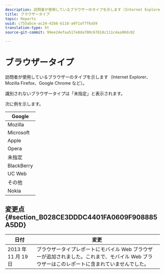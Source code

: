 ```yaml
---
description: 訪問者が使用しているブラウザーのタイプを示します（Internet Explorer、Mozilla Firefox、Google Chrome など）。
title: ブラウザータイプ
topic: Reports
uuid: c755abce-ac24-42b6-b118-a971af7f6a59
translation-type: ht
source-git-commit: 99ee24efaa517e8da700c67818c111c4aa90dc02

---
```



# ブラウザータイプ

訪問者が使用しているブラウザーのタイプを示します（Internet Explorer、Mozilla Firefox、Google Chrome など）。

識別されないブラウザータイプは「未指定」と表示されます。

次に例を示します。

| Google |
|---|
| Mozilla |
| Microsoft |
| Apple |
| Opera |
| 未指定 |
| BlackBerry |
| UC Web |
| その他 |
| Nokia |

## 変更点{#section_B028CE3DDDC4401FA0609F908885A5DD}

| 日付 | 変更 |
|---|---|
| 2013 年 11 月 19 日 | ブラウザータイプレポートにモバイル Web ブラウザーが追加されました。これまで、モバイル Web ブラウザーはこのレポートに含まれていませんでした。 |

